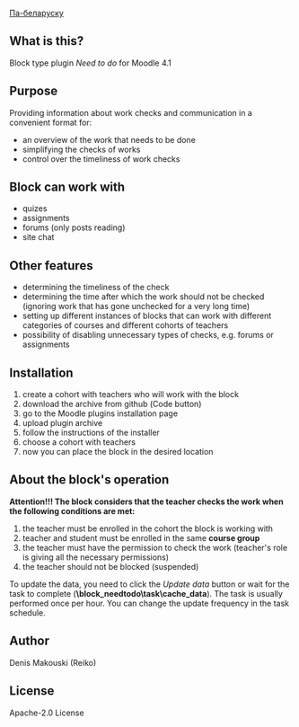 [Па-беларуску](https://github.com/gitReiko/moodle-public-need-to-do/blob/main/README_BY.md)

## What is this?

Block type plugin *Need to do* for Moodle 4.1

## Purpose

Providing information about work checks and communication in a convenient format for:

- an overview of the work that needs to be done
- simplifying the checks of works
- control over the timeliness of work checks

## Block can work with

- quizes
- assignments
- forums (only posts reading)
- site chat

## Other features

- determining the timeliness of the check 
- determining the time after which the work should not be checked (ignoring work that has gone unchecked for a very long time)
- setting up different instances of blocks that can work with different categories of courses and different cohorts of teachers
- possibility of disabling unnecessary types of checks, e.g. forums or assignments

## Installation

1. сreate a cohort with teachers who will work with the block
2. download the archive from github (Сode button)
3. go to the Moodle plugins installation page
4. upload plugin archive
5. follow the instructions of the installer
6. choose a cohort with teachers
7. now you can place the block in the desired location

## About the block's operation

**Attention!!! The block considers that the teacher checks the work when the following conditions are met:**

1. the teacher must be enrolled in the cohort the block is working with
2. teacher and student must be enrolled in the same **course group**
3. the teacher must have the permission to check the work (teacher's role is giving all the necessary permissions)
4. the teacher should not be blocked (suspended)

To update the data, you need to click the *Update data* button or wait for the task to complete (**\block_needtodo\task\cache_data**). The task is usually performed once per hour. You can change the update frequency in the task schedule.

## Author

Denis Makouski (Reiko)

## License

Apache-2.0 License

